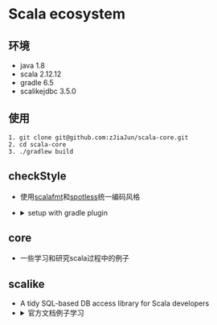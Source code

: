 # Scala ecosystem

## 环境
  * java 1.8
  * scala 2.12.12
  * gradle 6.5
  * scalikejdbc 3.5.0
  
## 使用

  ```
  1. git clone git@github.com:zJiaJun/scala-core.git
  2. cd scala-core
  3. ./gradlew build
  ```
  
## checkStyle
   * 使用[scalafmt](https://scalameta.org/scalafmt/)和[spotless](https://github.com/diffplug/spotless/tree/main/plugin-gradle#scalafmt)统一编码风格
   
   * <details><summary>setup with gradle plugin</summary>
   
        ```
        buildscript {
            dependencies {
                classpath "com.diffplug.spotless:spotless-plugin-gradle:$versions.spotlessPlugin"
            }
        }
        
        apply plugin: "com.diffplug.gradle.spotless"
        spotless {
            scala {
                target '**/*.scala'
                scalafmt("$versions.scalafmt").configFile('checkstyle/.scalafmt.conf')
            }
        }
        ```
        
        ```
        spotlessPlugin.version = 3.28.1
        scalafmt.version = 1.5.1
        具体请看build.gradle和dependencies.gradle
        ```
  </details>

    
## core
  * 一些学习和研究scala过程中的例子
  
## scalike
  * A tidy SQL-based DB access library for Scala developers
  * <details><summary>官方文档例子学习</summary>
    1. [IndexExample](https://github.com/zjiajun/scala-core/blob/master/scalike/src/main/scala/com/github/zjiajun/scalike/IndexExample.scala)
    2. [ConfigExample](https://github.com/zjiajun/scala-core/blob/master/scalike/src/main/scala/com/github/zjiajun/scalike/ConfigExample.scala)
    3. [ConnectionPoolExample](https://github.com/zjiajun/scala-core/blob/master/scalike/src/main/scala/com/github/zjiajun/scalike/ConnectionPoolExample.scala)
    4. [OperationExample](https://github.com/zjiajun/scala-core/blob/master/scalike/src/main/scala/com/github/zjiajun/scalike/OperationExample.scala)
    5. [TransactionExample](https://github.com/zjiajun/scala-core/blob/master/scalike/src/main/scala/com/github/zjiajun/scalike/TransactionExample.scala)
    6. [AutoSessionExample](https://github.com/zjiajun/scala-core/blob/master/scalike/src/main/scala/com/github/zjiajun/scalike/AutoSessionExample.scala)
    7. [SQLInterpolationExample](https://github.com/zjiajun/scala-core/blob/master/scalike/src/main/scala/com/github/zjiajun/scalike/SQLInterpolationExample.scala)
    8. [QueryDSLExample](https://github.com/zjiajun/scala-core/blob/master/scalike/src/main/scala/com/github/zjiajun/scalike/QueryDSLExample.scala)
  </details>